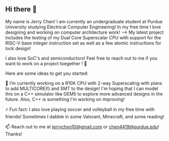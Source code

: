 ## Hi there 👋
My name is Jerry Chen!
I am currently an undergraduate student at Purdue University studying Electrical Computer Engineering!
In my free time I love designing and working on computer architecture work! 
--> My latest project includes the testing of my Dual Core Superscalar CPU with support for the RISC-V base integer instruction set as well as a few atomic instructions for lock design!

I also love SoC's and semiconductors! Feel free to reach out to me if you want to work on a project toegether ! 👯

Here are some ideas to get you started:


🔭 I’m currently working on a R10K CPU with 2-way Superscaling with plans to add MULTICORE(!) and SMT to the design! I'm hoping that I can model this on a C++ simulator like GEM5 to explore more advanced designs in the future. Also, C++ is something I'm working on improving!

⚡ Fun fact: I also love playing soccer and volleyball in my free time with friends! Sometimes I dabble in some Valorant, Minecraft, and some reading!

📫 Reach out to me at jerrychxn10@gmail.com or chen4419@purdue.edu! Thanks!




